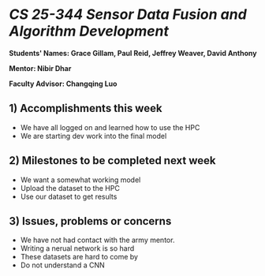 # *CS 25-344 Sensor Data Fusion and Algorithm Development*

**Students' Names: Grace Gillam, Paul Reid, Jeffrey Weaver, David Anthony**

**Mentor: Nibir Dhar**

**Faculty Advisor: Changqing Luo**

## 1) Accomplishments this week ##
   - We have all logged on and learned how to use the HPC
   - We are starting dev work into the final model

## 2) Milestones to be completed next week ##
   - We want a somewhat working model
   - Upload the dataset to the HPC
   - Use our dataset to get results

## 3) Issues, problems or concerns ##
   - We have not had contact with the army mentor.
   - Writing a nerual network is so hard
   - These datasets are hard to come by
   - Do not understand a CNN
